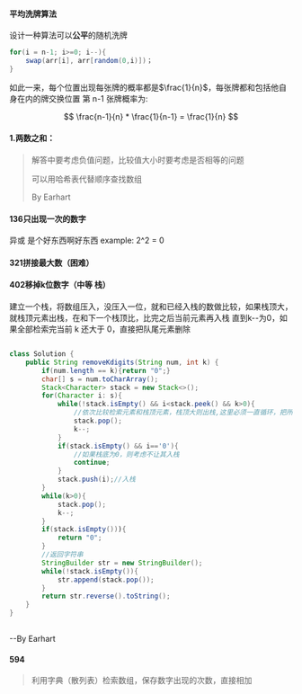 #### 平均洗牌算法
设计一种算法可以**公平**的随机洗牌
```java
for(i = n-1; i>=0; i--){
    swap(arr[i], arr[random(0,i)])；
}
```
如此一来，每个位置出现每张牌的概率都是$\frac{1}{n}$，每张牌都和包括他自身在内的牌交换位置
第 n-1 张牌概率为:


$$
\frac{n-1}{n} * \frac{1}{n-1} = \frac{1}{n}
$$


#### 1.两数之和：

> 解答中要考虑负值问题，比较值大小时要考虑是否相等的问题
>
> 可以用哈希表代替顺序查找数组
>
> By Earhart

#### 136只出现一次的数字
异或 是个好东西啊好东西
example: 2^2 = 0

#### 321拼接最大数（困难）


#### 402移掉k位数字（中等 栈）
建立一个栈，将数组压入，没压入一位，就和已经入栈的数做比较，如果栈顶大，就栈顶元素出栈，在和下一个栈顶比，比完之后当前元素再入栈
直到k--为0，如果全部检索完当前 k 还大于 0，直接把队尾元素删除

```java

class Solution {
    public String removeKdigits(String num, int k) {
        if(num.length == k){return "0";}
        char[] s = num.toCharArray();
        Stack<Character> stack = new Stack<>();        
        for(Character i: s){
            while(!stack.isEmpty() && i<stack.peek() && k>0){ 
                //依次比较检索元素和栈顶元素，栈顶大则出栈,这里必须一直循环，把所有都弹出
                stack.pop();
                k--;
            }
            if(stack.isEmpty() && i=='0'){
                //如果栈底为0，则考虑不让其入栈
                continue;
            }
            stack.push(i);//入栈
        }
        while(k>0){
            stack.pop();
            k--;
        }
        if(stack.isEmpty())){
            return "0";
        }
        //返回字符串
        StringBuilder str = new StringBuilder();
        while(!stack.isEmpty()){
            str.append(stack.pop());
        }
        return str.reverse().toString();
    }
}
    
```


--By Earhart

#### 594

>利用字典（散列表）检索数组，保存数字出现的次数，直接相加
>
>
